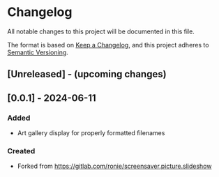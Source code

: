 # Changelog

All notable changes to this project will be documented in this file.

The format is based on [Keep a Changelog](https://keepachangelog.com/en/1.0.0/),
and this project adheres to [Semantic Versioning](https://semver.org/spec/v2.0.0.html).

## [Unreleased] - (upcoming changes)

## [0.0.1] - 2024-06-11

### Added

- Art gallery display for properly formatted filenames

### Created

- Forked from https://gitlab.com/ronie/screensaver.picture.slideshow